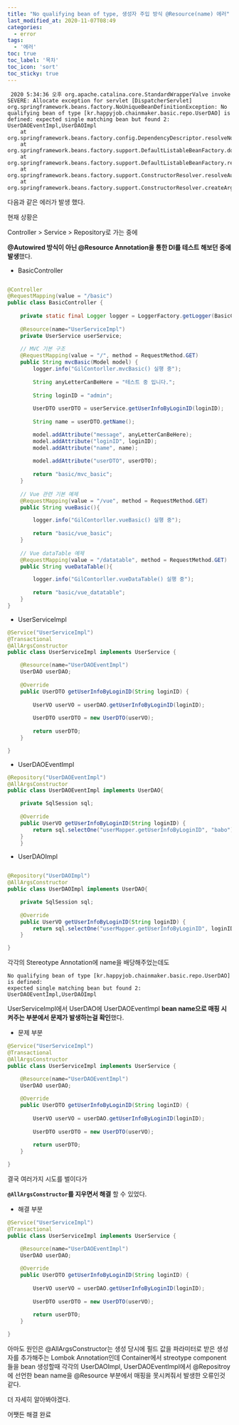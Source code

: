```yaml
---
title: "No qualifying bean of type, 생성자 주입 방식 @Resource(name) 에러"
last_modified_at: 2020-11-07T08:49
categories: 
  - error
tags: 
  - '에러'
toc: true
toc_label: '목차'
toc_icon: 'sort'
toc_sticky: true
---
```

```
 2020 5:34:36 오후 org.apache.catalina.core.StandardWrapperValve invoke
SEVERE: Allocate exception for servlet [DispatcherServlet]
org.springframework.beans.factory.NoUniqueBeanDefinitionException: No qualifying bean of type [kr.happyjob.chainmaker.basic.repo.UserDAO] is defined: expected single matching bean but found 2: UserDAOEventImpl,UserDAOImpl
	at org.springframework.beans.factory.config.DependencyDescriptor.resolveNotUnique(DependencyDescriptor.java:172)
	at org.springframework.beans.factory.support.DefaultListableBeanFactory.doResolveDependency(DefaultListableBeanFactory.java:1059)
	at org.springframework.beans.factory.support.DefaultListableBeanFactory.resolveDependency(DefaultListableBeanFactory.java:1018)
	at org.springframework.beans.factory.support.ConstructorResolver.resolveAutowiredArgument(ConstructorResolver.java:834)
	at org.springframework.beans.factory.support.ConstructorResolver.createArgumentArray(ConstructorResolver.java:741)
```

다음과 같은 에러가 발생 했다.

현재 상황은

Controller > Service > Repository로 가는 중에

**@Autowired 방식이 아닌 @Resource Annotation을 통한 DI를 테스트 해보던 중에 발생**했다.


- BasicController

```java

@Controller
@RequestMapping(value = "/basic")
public class BasicController {
	
	private static final Logger logger = LoggerFactory.getLogger(BasicController.class);
	
	@Resource(name="UserServiceImpl")
	private UserService userService;
	
	// MVC 기본 구조
	@RequestMapping(value = "/", method = RequestMethod.GET)
	public String mvcBasic(Model model) {
		logger.info("GilContorller.mvcBasic() 실행 중");
	
		String anyLetterCanBeHere = "테스트 중 입니다.";
		
		String loginID = "admin";
		
		UserDTO userDTO = userService.getUserInfoByLoginID(loginID);
		
		String name = userDTO.getName();

		model.addAttribute("message", anyLetterCanBeHere);
		model.addAttribute("loginID", loginID);
		model.addAttribute("name", name);
		
		model.addAttribute("userDTO", userDTO);
		
		return "basic/mvc_basic";
	}
	
	// Vue 관련 기본 예제
	@RequestMapping(value = "/vue", method = RequestMethod.GET)
	public String vueBasic(){

		logger.info("GilContorller.vueBasic() 실행 중");
		
		return "basic/vue_basic";
	}
	
	// Vue dataTable 예제
	@RequestMapping(value = "/datatable", method = RequestMethod.GET)
	public String vueDataTable(){

		logger.info("GilContorller.vueDataTable() 실행 중");
		
		return "basic/vue_datatable";
	}
}

```

- UserServiceImpl
```java
@Service("UserServiceImpl")
@Transactional
@AllArgsConstructor
public class UserServiceImpl implements UserService {

	@Resource(name="UserDAOEventImpl")
	UserDAO userDAO;
	
	@Override
	public UserDTO getUserInfoByLoginID(String loginID) {
		
		UserVO userVO = userDAO.getUserInfoByLoginID(loginID);
		
		UserDTO userDTO = new UserDTO(userVO);
		
		return userDTO;
	}

}
```

- UserDAOEventImpl


```java
@Repository("UserDAOEventImpl")
@AllArgsConstructor
public class UserDAOEventImpl implements UserDAO{

	private SqlSession sql;
	
	@Override
	public UserVO getUserInfoByLoginID(String loginID) {
		return sql.selectOne("userMapper.getUserInfoByLoginID", "babo");
	}
    }

  ```

- UserDAOImpl
  
```java

@Repository("UserDAOImpl")
@AllArgsConstructor
public class UserDAOImpl implements UserDAO{

	private SqlSession sql;
	
	@Override
	public UserVO getUserInfoByLoginID(String loginID) {
		return sql.selectOne("userMapper.getUserInfoByLoginID", loginID);
	}

}
```


각각의 Stereotype Annotation에 name을 배당해주었는데도

```
No qualifying bean of type [kr.happyjob.chainmaker.basic.repo.UserDAO] is defined: 
expected single matching bean but found 2: UserDAOEventImpl,UserDAOImpl
```

UserServiceImpl에서 UserDAO에 UserDAOEventImpl **bean name으로 매핑 시켜주는 부분에서 문제가 발생하는걸 확인**했다.

- 문제 부분
```java
@Service("UserServiceImpl")
@Transactional
@AllArgsConstructor
public class UserServiceImpl implements UserService {

	@Resource(name="UserDAOEventImpl")
	UserDAO userDAO;
	
	@Override
	public UserDTO getUserInfoByLoginID(String loginID) {
		
		UserVO userVO = userDAO.getUserInfoByLoginID(loginID);
		
		UserDTO userDTO = new UserDTO(userVO);
		
		return userDTO;
	}

}
```

결국 여러가지 시도를 벌이다가

**`@AllArgsConstructor`를 지우면서 해결** 할 수 있었다.


- 해결 부분

```java
@Service("UserServiceImpl")
@Transactional
public class UserServiceImpl implements UserService {

	@Resource(name="UserDAOEventImpl")
	UserDAO userDAO;
	
	@Override
	public UserDTO getUserInfoByLoginID(String loginID) {
		
		UserVO userVO = userDAO.getUserInfoByLoginID(loginID);
		
		UserDTO userDTO = new UserDTO(userVO);
		
		return userDTO;
	}

}
```

아마도 원인은 @AllArgsConstructor는 생성 당시에 필드 값을 파라미터로 받은 생성자를 추가해주는 Lombok Annotation인데 Container에서 streotype component들을 bean 생성할때 각각의 UserDAOImpl, UserDAOEventImpl에서 @Repositroy에 선언한 bean name을 @Resource 부분에서 매핑을 못시켜줘서 발생한 오류인것 같다.

더 자세히 알아봐야겠다.

어쨋든 해결 완료
